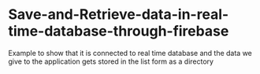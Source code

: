 # Save-and-Retrieve-data-in-real-time-database-through-firebase
Example to show that it is connected to real time database and the data we give to the application gets stored in the list form as a directory
